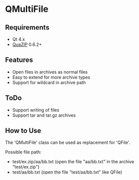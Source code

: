 # QMultiFile

## Requirements

* Qt 4.x
* [QuaZIP](http://quazip.sourceforge.net/) 0.6.2+  


## Features

* Open files in archives as normal files
* Easy to extend for more archive types
* Support for wildcard in archive path


## ToDo
* Support writing of files
* Support tar and tar.gz archives

## How to Use

The 'QMultiFile' class can be used as replacement for 'QFile'.

Possible file path:

* test/ex.zip/aa/bb.txt (open the file "aa/bb.txt" in the archive "test/ex.zip")
* test/aa/bb.txt (open the file "test/aa/bb.txt" like QFile)
